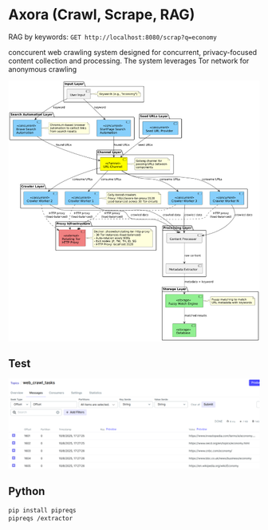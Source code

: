 # Axora (Crawl, Scrape, RAG)
RAG by keywords: `GET http://localhost:8080/scrap?q=economy`

conccurent web crawling system designed for concurrent, privacy-focused content collection and processing. The system leverages Tor network for anonymous crawling

![HighLevelDiagram](img/axora.png)


## Test
![HighLevelDiagram](img/test.png)

## Python
```
pip install pipreqs
pipreqs /extractor
```

